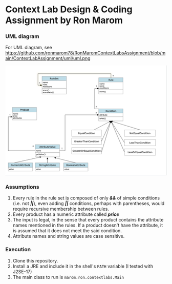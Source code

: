 # Context Lab Design & Coding Assignment by Ron Marom

### UML diagram

For UML diagram, see https://github.com/ronmarom78/RonMaromContextLabsAssignment/blob/main/ContextLabAssignment/uml/uml.png

![UML](ContextLabAssignment/uml/uml.png)

### Assumptions
1. Every rule in the rule set is composed of only ***&&*** of simple conditions (i.e. not ***||***), even adding ***||*** conditions, perhaps with parentheses, would require recursive membership between rules.
2. Every product has a numeric attribute called ***price***
3. The input is legal, in the sense that every product contains the attribute names mentioned in the rules. If a product doesn't have the attribute, it is assumed that it does not meet the said condition.
4. Attribute names and string values are case sensitive.

### Execution
1. Clone this repository.
2. Install a JRE and include it in the shell's `PATH` variable (I tested with J2SE-17)
3. The main class to run is `marom.ron.contextlabs.Main`
